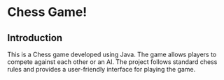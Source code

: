 # Chess Game!
## Introduction
This is a Chess game developed using Java. The game allows players to compete against each other or an AI. The project follows standard chess rules and provides a user-friendly interface for playing the game.

